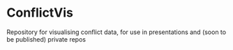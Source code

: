 # ConflictVis
Repository for visualising conflict data, for use in presentations and (soon to be published) private repos
